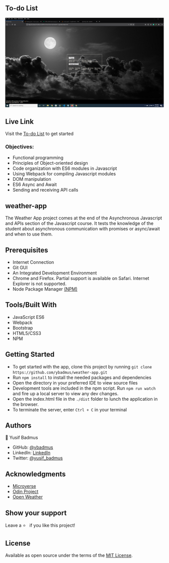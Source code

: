 

## To-do List
![screenshot](./screenshot.png)

## Live Link
Visit the [To-do List](http://www.ybadmus.me/weather-app/) to get started

### Objectives:
- Functional programming
- Principles of Object-oriented design
- Code organization with ES6 modules in Javascript
- Using Webpack for compiling Javascript modules
- DOM manipulation
- ES6 Async and Await
- Sending and receiving API calls

## weather-app
The Weather App project comes at the end of the Asynchronous Javascript and APIs section of the Javascript course. It tests the knowledge of the student about asynchronous communication with promises or async/await and when to use them.

## Prerequisites
- Internet Connection
- Git GUI
- An Integrated Development Environment
- Chrome and Firefox. Partial support is available on Safari. Internet Explorer is not supported.
- Node Package Manager [(NPM)](https://docs.npmjs.com/about-npm)

## Tools/Built With
- JavaScript ES6
- Webpack
- Bootstrap
- HTML5/CSS3
- NPM

## Getting Started
- To get started with the app, clone this project by running `git clone https://github.com/ybadmus/weather-app.git`
- Run `npm install` to install the needed packages and dependencies
- Open the directory in your preferred IDE to view source files
- Development tools are included in the npm script. Run `npm run watch` and fire up a local server to view any dev changes.
- Open the index.html file in the `./dist` folder to lunch the application in the browser.
- To terminate the server, enter `Ctrl + C` in your terminal

## Authors

👤 Yusif Badmus

- GitHub: [@ybadmus](https://github.com/ybadmus) 
- LinkedIn: [LinkedIn](https://www.linkedin.com/in/ybadmus/)
- Twitter: [@yusif_badmus](https://twitter.com/yusif_badmus)

## Acknowledgments

- [Microverse](https://www.microverse.org)
- [Odin Project](https://www.theodinproject.com/paths/full-stack-javascript/courses/javascript/lessons/todo-list)
- [Open Weather](https://openweathermap.org/)

## Show your support

Leave a :star:️ &nbsp; if you like this project!

## License

Available as open source under the terms of the [MIT License](https://opensource.org/licenses/MIT).
